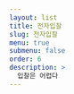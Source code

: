 ```yaml
---
layout: list
title: 전자입찰
slug: 전자입찰
menu: true
submenu: false
order: 6
description: >
  입찰은 어렵다
---
```


